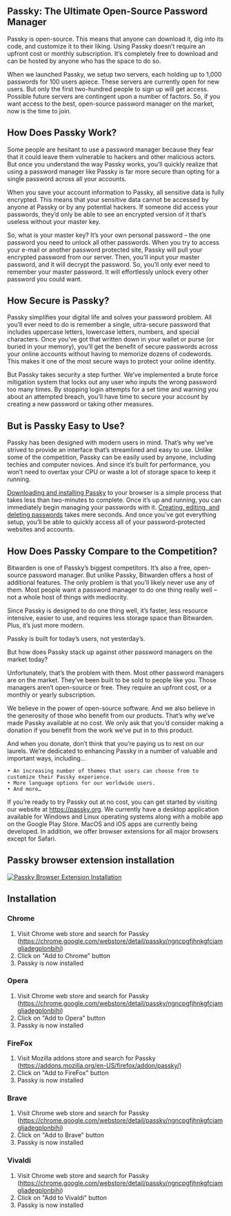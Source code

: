 ## Passky: The Ultimate Open-Source Password Manager

Passky is open-source. This means that anyone can download it, dig into its code, and customize it to their liking. Using Passky doesn’t require an upfront cost or monthly subscription. It’s completely free to download and can be hosted by anyone who has the space to do so.

When we launched Passky, we setup two servers, each holding up to 1,000 passwords for 100 users apiece. These servers are currently open for new users. But only the first two-hundred people to sign up will get access. Possible future servers are contingent upon a number of factors. So, if you want access to the best, open-source password manager on the market, now is the time to join.

## How Does Passky Work?

Some people are hesitant to use a password manager because they fear that it could leave them vulnerable to hackers and other malicious actors. But once you understand the way Passky works, you’ll quickly realize that using a password manager like Passky is far more secure than opting for a single password across all your accounts.

When you save your account information to Passky, all sensitive data is fully encrypted. This means that your sensitive data cannot be accessed by anyone at Passky or by any potential hackers. If someone did access your passwords, they’d only be able to see an encrypted version of it that’s useless without your master key.

So, what is your master key? It’s your own personal password – the one password you need to unlock all other passwords. When you try to access your e-mail or another password protected site, Passky will pull your encrypted password from our server. Then, you’ll input your master password, and it will decrypt the password. So, you’ll only ever need to remember your master password. It will effortlessly unlock every other password you could want.

## How Secure is Passky?

Passky simplifies your digital life and solves your password problem. All you’ll ever need to do is remember a single, ultra-secure password that includes uppercase letters, lowercase letters, numbers, and special characters. Once you’ve got that written down in your wallet or purse (or buried in your memory), you’ll get the benefit of secure passwords across your online accounts without having to memorize dozens of codewords. This makes it one of the most secure ways to protect your online identity.

But Passky takes security a step further. We’ve implemented a brute force mitigation system that locks out any user who inputs the wrong password too many times. By stopping login attempts for a set time and warning you about an attempted breach, you’ll have time to secure your account by creating a new password or taking other measures.

## But is Passky Easy to Use?

Passky has been designed with modern users in mind. That’s why we’ve strived to provide an interface that’s streamlined and easy to use. Unlike some of the competition, Passky can be easily used by anyone, including techies and computer novices. And since it’s built for performance, you won’t need to overtax your CPU or waste a lot of storage space to keep it running.

[Downloading and installing Passky](https://www.youtube.com/watch?v=efi1GXv52iI) to your browser is a simple process that takes less than two-minutes to complete. Once it’s up and running, you can immediately begin managing your passwords with it. [Creating, editing, and deleting passwords](https://www.youtube.com/watch?v=8YCkCDm5NkQ) takes mere seconds. And once you’ve got everything setup, you’ll be able to quickly access all of your password-protected websites and accounts.

## How Does Passky Compare to the Competition?

Bitwarden is one of Passky’s biggest competitors. It’s also a free, open-source password manager. But unlike Passky, Bitwarden offers a host of additional features. The only problem is that you’ll likely never use any of them. Most people want a password manager to do one thing really well – not a whole host of things with mediocrity.

Since Passky is designed to do one thing well, it’s faster, less resource intensive, easier to use, and requires less storage space than Bitwarden. Plus, it’s just more modern.

Passky is built for today’s users, not yesterday’s.

But how does Passky stack up against other password managers on the market today?

Unfortunately, that’s the problem with them. Most other password managers are on the market. They’ve been built to be sold to people like you. Those managers aren’t open-source or free. They require an upfront cost, or a monthly or yearly subscription.

We believe in the power of open-source software. And we also believe in the generosity of those who benefit from our products. That’s why we’ve made Passky available at no cost. We only ask that you’d consider making a donation if you benefit from the work we’ve put in to this product.

And when you donate, don’t think that you’re paying us to rest on our laurels. We’re dedicated to enhancing Passky in a number of valuable and important ways, including…

    • An increasing number of themes that users can choose from to customize their Passky experience.
    • More language options for our worldwide users.
    • And more…

If you’re ready to try Passky out at no cost, you can get started by visiting our website at https://passky.org. We currently have a desktop application available for Windows and Linux operating systems along with a mobile app on the Google Play Store. MacOS and iOS apps are currently being developed. In addition, we offer browser extensions for all major browsers except for Safari.

## Passky browser extension installation
[![Passky Browser Extension Installation](https://img.youtube.com/vi/7tpq_0-DMPw/0.jpg)](https://www.youtube.com/watch?v=7tpq_0-DMPw "Click to watch!")

## Installation
### Chrome
1. Visit Chrome web store and search for Passky (https://chrome.google.com/webstore/detail/passky/ngncpgfjhnkgfcjamgljadegplonbihi)
2. Click on "Add to Chrome" button
3. Passky is now installed

### Opera
1. Visit Chrome web store and search for Passky (https://chrome.google.com/webstore/detail/passky/ngncpgfjhnkgfcjamgljadegplonbihi)
2. Click on "Add to Opera" button
3. Passky is now installed

### FireFox
1. Visit Mozilla addons store and search for Passky (https://addons.mozilla.org/en-US/firefox/addon/passky/)
2. Click on "Add to FireFox" button
3. Passky is now installed

### Brave
1. Visit Chrome web store and search for Passky (https://chrome.google.com/webstore/detail/passky/ngncpgfjhnkgfcjamgljadegplonbihi)
2. Click on "Add to Brave" button
3. Passky is now installed

### Vivaldi
1. Visit Chrome web store and search for Passky (https://chrome.google.com/webstore/detail/passky/ngncpgfjhnkgfcjamgljadegplonbihi)
2. Click on "Add to Vivaldi" button
3. Passky is now installed
